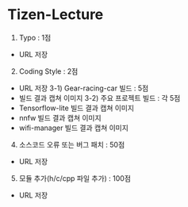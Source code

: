 # Tizen-Lecture

1) Typo : 1점
  * URL 저장
2) Coding Style : 2점
  * URL 저장
3-1) Gear-racing-car 빌드 : 5점
  * 빌드 결과 캡쳐 이미지
3-2) 주요 프로젝트 빌드 : 각 5점
  * Tensorflow-lite 빌드 결과 캡쳐 이미지
  * nnfw 빌드 결과 캡쳐 이미지
  * wifi-manager 빌드 결과 캡쳐 이미지
4) 소스코드 오류 또는 버그 패치 : 50점
  * URL 저장
5) 모듈 추가(h/c/cpp 파일 추가) : 100점
  * URL 저장
